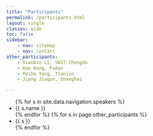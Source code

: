 ```yaml
---
title: "Participants"
permalink: /participants.html
layout: single
classes: wide
toc: false
sidebar:
    - nav: sitemap
    - nav: contact
other_participants:
    - Xiaobin Li, SWJT Chengdu
    - Hao Wang, Fudan
    - Peihe Yang, Tianjin
    - Jiang Jiaqun, Shanghai

---
```


<ul>
    <!-- speakers are in _data/navigation.yml -->
    {% for s in site.data.navigation.speakers %}
        <li> {{ s.name }} </li>
    {% endfor %}
    {% for s in page.other_participants %}
        <li> {{ s }} </li>
    {% endfor %}
</ul>